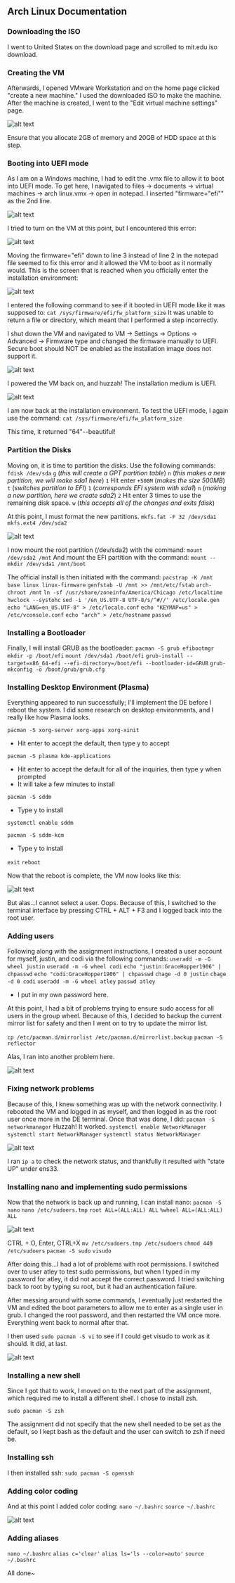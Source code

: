 ## Arch Linux Documentation

### Downloading the ISO
I went to United States on the download page and scrolled to mit.edu iso download. 

### Creating the VM
Afterwards, I opened VMware Workstation and on the home page clicked "create a new machine." I used the downloaded ISO to make the machine. After the machine is created, I went to the "Edit virtual machine settings" page.

![alt text](<Screenshot 2024-10-25 131306.png>)

Ensure that you allocate 2GB of memory and 20GB of HDD space at this step.

### Booting into UEFI mode

As I am on a Windows machine, I had to edit the .vmx file to allow it to boot into UEFI mode. To get here, I navigated to files -> documents -> virtual machines -> arch linux.vmx -> open in notepad. I inserted "firmware="efi"" as the 2nd line.

![alt text](<Pasted image 20241025132549.png>)

I tried to turn on the VM at this point, but I encountered this error:

![alt text](<Pasted image 20241025132947.png>)

Moving the firmware="efi" down to line 3 instead of line 2 in the notepad file seemed to fix this error and it allowed the VM to boot as it normally would. This is the screen that is reached when you officially enter the installation environment:

![alt text](<Screenshot 2024-10-23 154936.png>)

I entered the following command to see if it booted in UEFI mode like it was supposed to:
`cat /sys/firmware/efi/fw_platform_size`
It was unable to return a file or directory, which meant that I performed a step incorrectly. 

I shut down the VM and navigated to VM -> Settings -> Options -> Advanced -> Firmware type and changed the firmware manually to UEFI. Secure boot should NOT be enabled as the installation image does not support it.

![alt text](<Pasted image 20241025141338.png>)

I powered the VM back on, and huzzah! The installation medium is UEFI.

![alt text](<Pasted image 20241025141710.png>)

I am now back at the installation environment. To test the UEFI mode, I again use the command:
`cat /sys/firmware/efi/fw_platform_size`

This time, it returned "64"--beautiful!

### Partition the Disks

Moving on, it is time to partition the disks.
Use the following commands:
`fdisk /dev/sda`
`g` (*this will create a GPT partition table*)
`n` (*this makes a new partition, we will make sda1 here*)
`1`
Hit enter
`+500M` (*makes the size 500MB*)
`t` (*switches partition to EFI*)
`1` (*corresponds EFI system with sda1*)
`n` (*making a new partition, here we create sda2*)
`2`
Hit enter 3 times to use the remaining disk space.
`w` (*this accepts all of the changes and exits fdisk*)

At this point, I must format the new partitions.
`mkfs.fat -F 32 /dev/sda1`
`mkfs.ext4 /dev/sda2`

![alt text](<Pasted image 20241027121056.png>)

I now mount the root partition (/dev/sda2) with the command:
`mount /dev/sda2 /mnt`
And mount the EFI partition with the command:
`mount --mkdir /dev/sda1 /mnt/boot`

The official install is then initiated with the command:
`pacstrap -K /mnt base linux linux-firmware`
`genfstab -U /mnt >> /mnt/etc/fstab`
`arch-chroot /mnt`
`ln -sf /usr/share/zoneinfo/America/Chicago /etc/localtime`
`hwclock --systohc`
`sed -i '/en_US.UTF-8 UTF-8/s/^#//' /etc/locale.gen`
`echo "LANG=en_US.UTF-8" > /etc/locale.conf`
`echo "KEYMAP=us" > /etc/vconsole.conf`
`echo "arch" > /etc/hostname`
`passwd`

### Installing a Bootloader

Finally, I will install GRUB as the bootloader:
`pacman -S grub efibootmgr`
`mkdir -p /boot/efi`
`mount /dev/sda1 /boot/efi`
`grub-install --target=x86_64-efi --efi-directory=/boot/efi --bootloader-id=GRUB`
`grub-mkconfig -o /boot/grub/grub.cfg`

### Installing Desktop Environment (Plasma)

Everything appeared to run successfully; I'll implement the DE before I reboot the system.
I did some research on desktop environments, and I really like how Plasma looks.

`pacman -S xorg-server xorg-apps xorg-xinit`
- Hit enter to accept the default, then type y to accept

`pacman -S plasma kde-applications`
- Hit enter to accept the default for all of the inquiries, then type y when prompted
- It will take a few minutes to install 

`pacman -S sddm`
- Type y to install

`systemctl enable sddm`

`pacman -S sddm-kcm`
- Type y to install

`exit`
`reboot`

Now that the reboot is complete, the VM now looks like this:

![alt text](<Pasted image 20241027153129.png>)

But alas...I cannot select a user. Oops. Because of this, I switched to the terminal interface by pressing CTRL + ALT + F3 and I logged back into the root user.

### Adding users

Following along with the assignment instructions, I created a user account for myself, justin, and codi via the following commands:
`useradd -m -G wheel justin`
`useradd -m -G wheel codi`
`echo "justin:GraceHopper1906" | chpasswd`
`echo "codi:GraceHopper1906" | chpasswd`
`chage -d 0 justin`
`chage -d 0 codi`
`useradd -m -G wheel atley`
`passwd atley`
- I put in my own password here.

At this point, I had a bit of problems trying to ensure sudo access for all users in the group wheel. Because of this, I decided to backup the current mirror list for safety and then I went on to try to update the mirror list.

`cp /etc/pacman.d/mirrorlist /etc/pacman.d/mirrorlist.backup`
`pacman -S reflector`

Alas, I ran into another problem here. 

![alt text](<Pasted image 20241027161125.png>)

### Fixing network problems

Because of this, I knew something was up with the network connectivity.
I rebooted the VM and logged in as myself, and then logged in as the root user once more in the DE terminal.
Once that was done, I did:
`pacman -S networkmanager`
Huzzah! It worked.
`systemctl enable NetworkManager`
`systemctl start NetworkManager`
`systemctl status NetworkManager`

![alt text](<Pasted image 20241027165654.png>)

I ran `ip a` to check the network status, and thankfully it resulted with "state UP" under ens33.

### Installing nano and implementing sudo permissions

Now that the network is back up and running, I can install nano:
`pacman -S nano`
`nano /etc/sudoers.tmp`
`root ALL=(ALL:ALL) ALL`
`%wheel ALL=(ALL:ALL) ALL`

![alt text](<Pasted image 20241027174108.png>)

CTRL + O, Enter, CTRL+X
`mv /etc/sudoers.tmp /etc/sudoers`
`chmod 440 /etc/sudoers`
`pacman -S sudo`
`visudo`

After doing this...I had a lot of problems with root permissions. I switched over to user atley to test sudo permissions, but when I typed in my password for atley, it did not accept the correct password. I tried switching back to root by typing su root, but it had an authentication failure.

After messing around with some commands, I eventually just restarted the VM and edited the boot parameters to allow me to enter as a single user in grub. I changed the root password, and then restarted the VM once more. Everything went back to normal after that.

I then used `sudo pacman -S vi` to see if I could get visudo to work as it should. It did, at last.

![alt text](<Pasted image 20241027182824.png>)

### Installing a new shell

Since I got that to work, I moved on to the next part of the assignment, which required me to install a different shell. I chose to install zsh.

`sudo pacman -S zsh`

The assignment did not specify that the new shell needed to be set as the default, so I kept bash as the default and the user can switch to zsh if need be.

### Installing ssh

I then installed ssh:
`sudo pacman -S openssh`

### Adding color coding

And at this point I added color coding:
`nano ~/.bashrc`
`source ~/.bashrc`

![alt text](<Pasted image 20241027184146.png>)

### Adding aliases

`nano ~/.bashrc`
`alias c='clear'`
`alias ls='ls --color=auto'`
`source ~/.bashrc`

All done~
